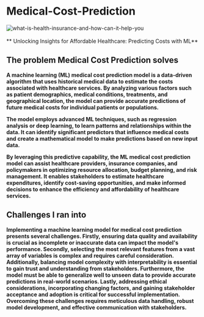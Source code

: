 # Medical-Cost-Prediction
![what-is-health-insurance-and-how-can-it-help-you](https://github.com/vinay4955/Medical-Cost-Prediction/assets/121952424/99778713-78a3-4e05-9861-7bbe84236a98)<br>
<br>
** Unlocking Insights for Affordable Healthcare: Predicting Costs with ML**
<br>
## The problem Medical Cost Prediction solves

**A machine learning (ML) medical cost prediction model is a data-driven algorithm that uses historical medical data to estimate the costs associated with healthcare services. By analyzing various factors such as patient demographics, medical conditions, treatments, and geographical location, the model can provide accurate predictions of future medical costs for individual patients or populations.**

**The model employs advanced ML techniques, such as regression analysis or deep learning, to learn patterns and relationships within the data. It can identify significant predictors that influence medical costs and create a mathematical model to make predictions based on new input data.**

**By leveraging this predictive capability, the ML medical cost prediction model can assist healthcare providers, insurance companies, and policymakers in optimizing resource allocation, budget planning, and risk management. It enables stakeholders to estimate healthcare expenditures, identify cost-saving opportunities, and make informed decisions to enhance the efficiency and affordability of healthcare services.**

## Challenges I ran into

**Implementing a machine learning model for medical cost prediction presents several challenges. Firstly, ensuring data quality and availability is crucial as incomplete or inaccurate data can impact the model's performance. Secondly, selecting the most relevant features from a vast array of variables is complex and requires careful consideration. Additionally, balancing model complexity with interpretability is essential to gain trust and understanding from stakeholders. Furthermore, the model must be able to generalize well to unseen data to provide accurate predictions in real-world scenarios. Lastly, addressing ethical considerations, incorporating changing factors, and gaining stakeholder acceptance and adoption is critical for successful implementation. Overcoming these challenges requires meticulous data handling, robust model development, and effective communication with stakeholders.**
